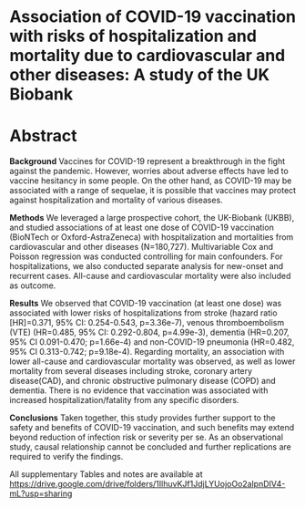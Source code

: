 
# Association of COVID-19 vaccination with risks of hospitalization and mortality due to cardiovascular and other diseases: A study of the UK Biobank

# Abstract 

**Background**   Vaccines for COVID-19 represent a breakthrough in the fight against the pandemic. However, worries about adverse effects have led to vaccine hesitancy in some people. On the other hand, as COVID-19 may be associated with a range of sequelae, it is possible that vaccines may protect against hospitalization and mortality of various diseases.

**Methods**    We leveraged a large prospective cohort, the UK-Biobank (UKBB), and studied associations of at least one dose of COVID-19 vaccination (BioNTech or Oxford-AstraZeneca) with hospitalization and mortalities from cardiovascular and other diseases (N=180,727). Multivariable Cox and Poisson regression was conducted controlling for main confounders. For hospitalizations, we also conducted separate analysis for new-onset and recurrent cases. All-cause and cardiovascular mortality were also included as outcome. 

**Results**    We observed that COVID-19 vaccination (at least one dose) was associated with lower risks of hospitalizations from stroke (hazard ratio [HR]=0.371, 95% CI: 0.254-0.543, p=3.36e-7), venous thromboembolism (VTE) (HR=0.485, 95% CI: 0.292-0.804, p=4.99e-3), dementia (HR=0.207, 95% CI 0.091-0.470; p=1.66e-4) and non-COVID-19 pneumonia (HR=0.482, 95% CI 0.313-0.742; p=9.18e-4). Regarding mortality, an association with lower all-cause and cardiovascular mortality was observed, as well as lower mortality from several diseases including stroke, coronary artery disease(CAD), and chronic obstructive pulmonary disease (COPD) and dementia. There is no evidence that vaccination was associated with increased hospitalization/fatality from any specific disorders. 

**Conclusions**    Taken together, this study provides further support to the safety and benefits of COVID-19 vaccination, and such benefits may extend beyond reduction of infection risk or severity per se. As an observational study, causal relationship cannot be concluded and further replications are required to verify the findings. 

All supplementary Tables and notes are available at https://drive.google.com/drive/folders/1IlhuvKJf1JdjLYUojoOo2alpnDIV4-mL?usp=sharing 
